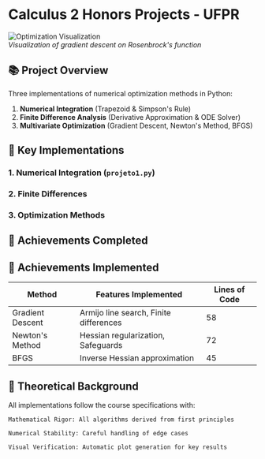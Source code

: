 # Calculus 2 Honors Projects - UFPR

![Optimization Visualization](demo.png)  
*Visualization of gradient descent on Rosenbrock's function*

## 📚 Project Overview
Three implementations of numerical optimization methods in Python:

1. **Numerical Integration** (Trapezoid & Simpson's Rule)
2. **Finite Difference Analysis** (Derivative Approximation & ODE Solver)
3. **Multivariate Optimization** (Gradient Descent, Newton's Method, BFGS)


## 🔧 Key Implementations

### 1. Numerical Integration (`projeto1.py`)

### 2. Finite Differences

### 3. Optimization Methods

## 🎯 Achievements Completed

## 🎯 Achievements Implemented

| Method            | Features Implemented                     | Lines of Code |
|-------------------|------------------------------------------|---------------|
| Gradient Descent  | Armijo line search, Finite differences   | 58            |
| Newton's Method   | Hessian regularization, Safeguards       | 72            |
| BFGS              | Inverse Hessian approximation            | 45            |

## 📝 Theoretical Background

All implementations follow the course specifications with:

    Mathematical Rigor: All algorithms derived from first principles

    Numerical Stability: Careful handling of edge cases

    Visual Verification: Automatic plot generation for key results
